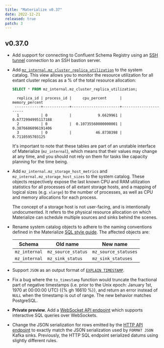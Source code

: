 ```yaml
---
title: "Materialize v0.37"
date: 2022-12-21
released: true
patch: 3
---
```


## v0.37.0

* Add support for connecting to Confluent Schema Registry using an
  [SSH tunnel](/sql/create-connection/#ssh-tunnel) connection to an SSH bastion
  server.

* Add [`mz_internal.mz_cluster_replica_utilization`](/sql/system-catalog/mz_internal/#mz_cluster_replica_utilization)
  to the system catalog. This view allows you to monitor the resource utilization for
  all extant cluster replicas as a % of the total resource allocation:

  ```sql
  SELECT * FROM mz_internal.mz_cluster_replica_utilization;
  ```

  ```nofmt
    replica_id | process_id |     cpu_percent      |    memory_percent
   ------------+------------+----------------------+----------------------
    1          | 0          |            9.6629961 |   0.6772994995117188
    2          | 0          |  0.10735560000000001 |   0.3876686096191406
    3          | 0          |           46.8730398 |      0.7110595703125
  ```

  It's important to note that these tables are part of an unstable interface of
  Materialize (`mz_internal`), which means that their values may change at any
  time, and you should not rely on them for tasks like capacity planning for the
  time being.

* Add `mz_internal.mz_storage_host_metrics` and
  `mz_internal.mz_storage_host_sizes` to the system catalog. These objects
  respectively expose the last known CPU and RAM utilization statistics for all
  processes of all extant storage hosts, and a mapping of logical sizes
  (e.g. `xlarge`) to the number of processes, as well as CPU and memory
  allocations for each process.

  The concept of a storage host is not user-facing, and is intentionally
  undocumented. It refers to the physical resource allocation on which
  Materialize can schedule multiple sources and sinks behind the scenes.

* Rename system catalog objects to adhere to the naming conventions defined in
  the Materialize [SQL style guide](https://github.com/chaas/materialize/blob/main/doc/developer/style.md).
  The affected objects are:

  | Schema        | Old name           | New name           |
  | ------------- | ------------------ | --------------------- |
  | `mz_internal` | `mz_source_status` | `mz_source_statuses` |
  | `mz_internal` | `mz_sink_status`   | `mz_sink_statuses`   |

* Support `JSON` as an output format of [`EXPLAIN TIMESTAMP`](https://materialize.com/docs/sql/explain-timestamp/).

* Fix a bug where the `to_timestamp` function would truncate the fractional part
  of negative timestamps (i.e. prior to the Unix epoch: January 1st, 1970 at
  00:00:00 UTC) {{% gh 16610 %}}, and return an error instead of `NULL` when the
  timestamp is out of range. The new behavior matches PostgreSQL.

* **Private preview.** Add a [WebSocket API endpoint](/integrations/websocket-api/)
	which supports interactive SQL queries over WebSockets.

* Change the JSON serialization for rows emitted by the [HTTP API endpoint](/integrations/http-api/)
  to exactly match the JSON serialization used by `FORMAT JSON` Kafka sinks.
  Previously, the HTTP SQL endpoint serialized datums using slightly different
  rules.
